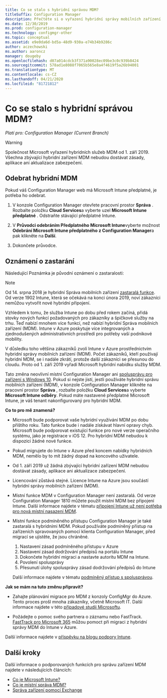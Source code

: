 ```yaml
---
title: Co se stalo s hybridní správou MDM?
titleSuffix: Configuration Manager
description: Přečtěte si o vyřazení hybridní správy mobilních zařízení (MDM) v Configuration Manager
ms.date: 12/30/2019
ms.prod: configuration-manager
ms.technology: configmgr-other
ms.topic: conceptual
ms.assetid: e9e0da6d-bd5a-48d9-930a-e74b34b9286c
author: aczechowski
ms.author: aaroncz
manager: dougeby
ms.openlocfilehash: d07a014cdcb3f371a90028ec09be3c0c939b8424
ms.sourcegitcommit: 578ad1e8088f7065b565e8a4f4619f5a26b94001
ms.translationtype: MT
ms.contentlocale: cs-CZ
ms.lasthandoff: 04/21/2020
ms.locfileid: "81721812"
---
```

# <a name="what-happened-to-hybrid-mdm"></a>Co se stalo s hybridní správou MDM?

*Platí pro: Configuration Manager (Current Branch)*

> [!WARNING]
> Společnost Microsoft vyřazení hybridních služeb MDM od 1. září 2019. Všechna zbývající hybridní zařízení MDM nebudou dostávat zásady, aplikace ani aktualizace zabezpečení.

## <a name="remove-hybrid-mdm"></a>Odebrat hybridní MDM

Pokud váš Configuration Manager web má Microsoft Intune předplatné, je potřeba ho odebrat.

1. V konzole Configuration Manager otevřete pracovní prostor **Správa** . Rozbalte položku **Cloud Services**a vyberte uzel **Microsoft Intune předplatné** . Odstraňte stávající předplatné Intune.

1. V **Průvodci odebráním Předplatného Microsoft Intune**vyberte možnost **Odebrání Microsoft Intune předplatného z Configuration Manager**a pak klikněte na **Další**.

1. Dokončete průvodce.

## <a name="deprecation-announcement"></a>Oznámení o zastarání

Následující Poznámka je původní oznámení o zastaralosti:

> [!NOTE]  
> Od 14. srpna 2018 je hybridní Správa mobilních zařízení [zastaralá funkce](../../core/plan-design/changes/deprecated/removed-and-deprecated-cmfeatures.md). Od verze 1902 Intune, která se očekává na konci února 2019, noví zákazníci nemůžou vytvořit nové hybridní připojení.
> <!--Intune feature 2683117-->  
> Vzhledem k tomu, že služba Intune po dobu před rokem začíná, přidá stovky nových funkcí požadovaných pro zákazníky a špičkové služby na trhu. Teď nabízí mnohem více funkcí, než nabízí hybridní Správa mobilních zařízení (MDM). Intune v Azure poskytuje více integrovaných a zjednodušených administrativních prostředí pro potřeby vaší podnikové mobility.
>
> V důsledku toho většina zákazníků zvolí Intune v Azure prostřednictvím hybridní správy mobilních zařízení (MDM). Počet zákazníků, kteří používají hybridní MDM, se i nadále zkrátí, protože další zákazníci se přesunou do cloudu. Proto od 1. září 2019 vyřadí Microsoft hybridní nabídku služby MDM.
>
> Tato změna neovlivní místní Configuration Manager ani [spolusprávu pro zařízení s Windows 10](../../comanage/overview.md). Pokud si nejste jistí, jestli používáte hybridní správu mobilních zařízení (MDM), v konzole Configuration Manager klikněte na pracovní prostor **Správa** , rozbalte položku **Cloud Services**a vyberte **Microsoft Intune odběry**. Pokud máte nastavené předplatné Microsoft Intune, je váš tenant nakonfigurovaný pro hybridní MDM.
>
> **Co to pro mě znamená?**
>
> - Microsoft bude podporovat vaše hybridní využívání MDM po dobu příštího roku. Tato funkce bude i nadále získávat hlavní opravy chyb. Microsoft bude podporovat existující funkce pro nové verze operačního systému, jako je registrace v iOS 12. Pro hybridní MDM nebudou k dispozici žádné nové funkce.  
>
> - Pokud migrujete do Intune v Azure před koncem nabídky hybridních MDM, nemělo by to mít žádný dopad na koncového uživatele.  
>
> - Od 1. září 2019 už žádná zbývající hybridní zařízení MDM nebudou dostávat zásady, aplikace ani aktualizace zabezpečení.  
>
> - Licencování zůstává stejné. Licence Intune na Azure jsou součástí hybridní správy mobilních zařízení (MDM).  
>
> - Místní funkce MDM v Configuration Manager není zastaralá. Od verze Configuration Manager 1810 můžete použít místní MDM bez připojení Intune. Další informace najdete v tématu [připojení Intune už není potřeba pro nová místní nasazení MDM](../../core/plan-design/changes/whats-new-in-version-1810.md#bkmk_opmdm).
>
> - Místní funkce podmíněného přístupu Configuration Manager je také zastaralá s hybridními MDM. Pokud používáte podmíněný přístup na zařízeních spravovaných pomocí klienta Configuration Manager, před migrací se ujistěte, že jsou chráněné.
>     1. Nastavení zásad podmíněného přístupu v Azure
>     2. Nastavení zásad dodržování předpisů na portálu Intune
>     3. Dokončete hybridní migraci a nastavte autoritu MDM na Intune.
>     4. Povolení spolusprávy
>     5. Přesunutí úlohy spolusprávy zásad dodržování předpisů do Intune
>
>     Další informace najdete v tématu [podmíněný přístup s spolusprávou](../../comanage/quickstart-conditional-access.md).
>
> **Jak se mám na tuto změnu připravit?**
>
> - Zahajte plánování migrace pro MDM z konzoly ConfigMgr do Azure. Tento proces prošl mnoha zákazníky, včetně Microsoft IT. Další informace najdete v této [případové studii Microsoftu](https://aka.ms/Intune_MSFT).  
>
> - Požádejte o pomoc svého partnera o záznamu nebo FastTrack. [FastTrack pro Microsoft 365](https://aka.ms/hybrid_fasttrack) můžou pomoct při migraci z hybridní správy MDM do Intune v Azure.
>
> Další informace najdete v [příspěvku na blogu podpory Intune](https://aka.ms/hybrid_notification).

## <a name="next-steps"></a>Další kroky

Další informace o podporovaných funkcích pro správu zařízení MDM najdete v následujících článcích:

- [Co je Microsoft Intune?](https://docs.microsoft.com/intune/what-is-intune)
- [Co je místní správa MDM?](manage-mobile-devices-with-on-premises-infrastructure.md)
- [Správa zařízení pomocí Exchange](../deploy-use/manage-mobile-devices-with-exchange-activesync.md)
